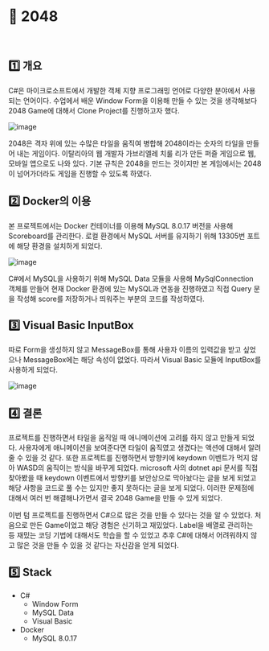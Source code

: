 # :1234: 2048

<br />

## :one: 개요

  C#은 마이크로소프트에서 개발한 객체 지향 프로그래밍 언어로 다양한 분야에서 사용되는 언어이다. 수업에서 배운 Window Form을 이용해 만들 수 있는 것을 생각해보다 2048 Game에 대해서 Clone Project를 진행하고자 했다.

![image](https://user-images.githubusercontent.com/33643752/103197873-34e7e980-492a-11eb-9fd7-599d9802c056.png)

  2048은 격자 위에 있는 수많은 타일을 움직여 병합해 2048이라는 숫자의 타일을 만들어 내는 게임이다. 이탈리아의 웹 개발자 가브리엘레 치룰 리가 만든 퍼즐 게임으로 웹, 모바일 앱으로도 나와 있다. 기본 규칙은 2048을 만드는 것이지만  본 게임에서는 2048이 넘어가더라도 게임을 진행할 수 있도록 하였다.

## :two: Docker의 이용

  본 프로젝트에서는 Docker 컨테이너를 이용해 MySQL 8.0.17 버전을 사용해 Scoreboard를 관리한다. 로컬 환경에서 MySQL 서버를 유지하기 위해 13305번 포트에 해당 환경을 설치하게 되었다.  

![image](https://user-images.githubusercontent.com/33643752/103197970-6eb8f000-492a-11eb-8d8b-0ef64d6af774.png)

  C#에서 MySQL을 사용하기 위해 MySQL Data 모듈을 사용해 MySqlConnection 객체를 만들어 현재 Docker 환경에 있는 MySQL과 연동을 진행하였고 직접 Query 문을 작성해 score를 저장하거나 띄워주는 부분의 코드를 작성하였다.

## :three: Visual Basic InputBox

  따로 Form을 생성하지 않고 MessageBox를 통해 사용자 이름의 입력값을 받고 싶었으나 MessageBox에는 해당 속성이 없었다. 따라서 Visual Basic 모듈에 InputBox를 사용하게 되었다.

![image](https://user-images.githubusercontent.com/33643752/103198066-be97b700-492a-11eb-8cc5-6dce2af89b93.png)

## :four: 결론​ 

  프로젝트를 진행하면서 타일을 움직일 때 애니메이션에 고려를 하지 않고 만들게 되었다. 사용자에게 애니메이션을 보여준다면 타일이 움직였고 생겼다는 액션에 대해서 알려줄 수 있을 것 같다. 또한 프로젝트를 진행하면서 방향키에 keydown 이벤트가 먹지 않아 WASD의 움직이는 방식을 바꾸게 되었다. microsoft 사의 dotnet api 문서를 직접 찾아봤을 때 keydown 이벤트에서 방향키를 보안상으로 막아놨다는 글을 보게 되었고 해당 사항을 코드로 풀 수는 있지만 좋지 못하다는 글을 보게 되었다. 이러한 문제점에 대해서 여러 번 해결해나가면서 결국 2048 Game을 만들 수 있게 되었다.

  이번 텀 프로젝트를 진행하면서 C#으로 많은 것을 만들 수 있다는 것을 알 수 있었다. 처음으로 만든 Game이었고 해당 경험은 신기하고 재밌었다. Label을 배열로 관리하는 등 재밌는 코딩 기법에 대해서도 학습을 할 수 있었고 추후 C#에 대해서 어려워하지 않고 많은 것을 만들 수 있을 것 같다는 자신감을 얻게 되었다.



## :five: Stack

- C#
  - Window Form
  - MySQL Data
  - Visual Basic
- Docker
  - MySQL 8.0.17

